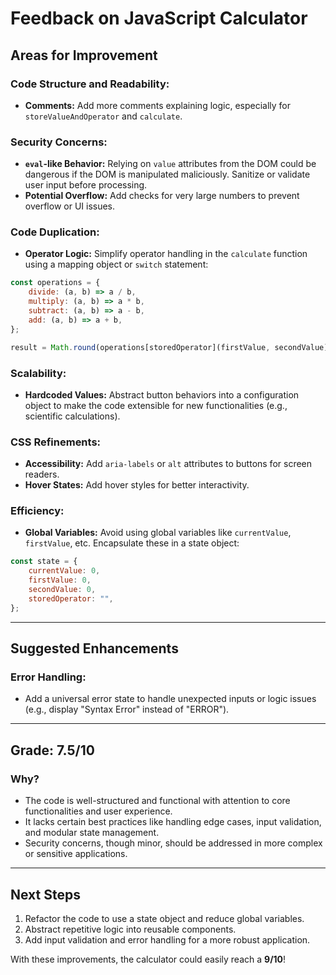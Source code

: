 # Feedback on JavaScript Calculator

## **Areas for Improvement**

### Code Structure and Readability:
- **Comments:** Add more comments explaining logic, especially for `storeValueAndOperator` and `calculate`.

### Security Concerns:
- **`eval`-like Behavior:** Relying on `value` attributes from the DOM could be dangerous if the DOM is manipulated maliciously. Sanitize or validate user input before processing.
- **Potential Overflow:** Add checks for very large numbers to prevent overflow or UI issues.

### Code Duplication:
- **Operator Logic:** Simplify operator handling in the `calculate` function using a mapping object or `switch` statement:

```javascript
const operations = {
    divide: (a, b) => a / b,
    multiply: (a, b) => a * b,
    subtract: (a, b) => a - b,
    add: (a, b) => a + b,
};

result = Math.round(operations[storedOperator](firstValue, secondValue) * 10000) / 10000;
```

### Scalability:
- **Hardcoded Values:** Abstract button behaviors into a configuration object to make the code extensible for new functionalities (e.g., scientific calculations).

### CSS Refinements:
- **Accessibility:** Add `aria-labels` or `alt` attributes to buttons for screen readers.
- **Hover States:** Add hover styles for better interactivity.

### Efficiency:
- **Global Variables:** Avoid using global variables like `currentValue`, `firstValue`, etc. Encapsulate these in a state object:

```javascript
const state = {
    currentValue: 0,
    firstValue: 0,
    secondValue: 0,
    storedOperator: "",
};
```

---

## **Suggested Enhancements**

### Error Handling:
- Add a universal error state to handle unexpected inputs or logic issues (e.g., display "Syntax Error" instead of "ERROR").

---

## **Grade: 7.5/10**

### **Why?**
- The code is well-structured and functional with attention to core functionalities and user experience.
- It lacks certain best practices like handling edge cases, input validation, and modular state management.
- Security concerns, though minor, should be addressed in more complex or sensitive applications.

---

## **Next Steps**
1. Refactor the code to use a state object and reduce global variables.
2. Abstract repetitive logic into reusable components.
3. Add input validation and error handling for a more robust application.

With these improvements, the calculator could easily reach a **9/10**!

